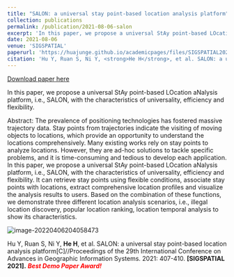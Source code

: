 ```yaml
---
title: "SALON: a universal stay point-based location analysis platform"
collection: publications
permalink: /publication/2021-08-06-salon
excerpt: 'In this paper, we propose a universal StAy point-based LOcation aNalysis platform, i.e., SALON, with the characteristics of universality, efficiency and flexibility.'
date: 2021-08-06
venue: 'SIGSPATIAL'
paperurl: 'https://huajunge.github.io/academicpages/files/SIGSPATIAL2021Salon.pdf'
citation: 'Hu Y, Ruan S, Ni Y, <strong>He H</strong>, et al. SALON: a universal stay point-based location analysis platform[C]//Proceedings of the 29th International Conference on Advances in Geographic Information Systems. 2021: 407-410. <strong>[SIGSPATIAL 2021].</strong> <i><strong>Best Demo Paper Award!</strong></i>'
---
```

[Download paper here](https://huajunge.github.io/academicpages/files/SIGSPATIAL2021Salon.pdf)

In this paper, we propose a universal StAy point-based LOcation aNalysis platform, i.e., SALON, with the characteristics of universality, efficiency and flexibility.

Abstract: The prevalence of positioning technologies has fostered massive trajectory data. Stay points from trajectories indicate the visiting of moving objects to locations, which provide an opportunity to understand the locations comprehensively. Many existing works rely on stay points to analyze locations. However, they are ad-hoc solutions to tackle specific problems, and it is time-consuming and tedious to develop each application. In this paper, we propose a universal StAy point-based LOcation aNalysis platform, i.e., SALON, with the characteristics of universality, efficiency and flexibility. It can retrieve stay points using flexible conditions, associate stay points with locations, extract comprehensive location profiles and visualize the analysis results to users. Based on the combination of these functions, we demonstrate three different location analysis scenarios, i.e., illegal location discovery, popular location ranking, location temporal analysis to show its characteristics.

![image-20220406204058473](https://huajunge.github.io/academicpages/images/salon.png)

Hu Y, Ruan S, Ni Y, <strong>He H</strong>, et al. SALON: a universal stay point-based location analysis platform[C]//Proceedings of the 29th International Conference on Advances in Geographic Information Systems. 2021: 407-410. <strong>[SIGSPATIAL 2021].</strong> <i><strong><font color=red>Best Demo Paper Award!</font></strong></i>